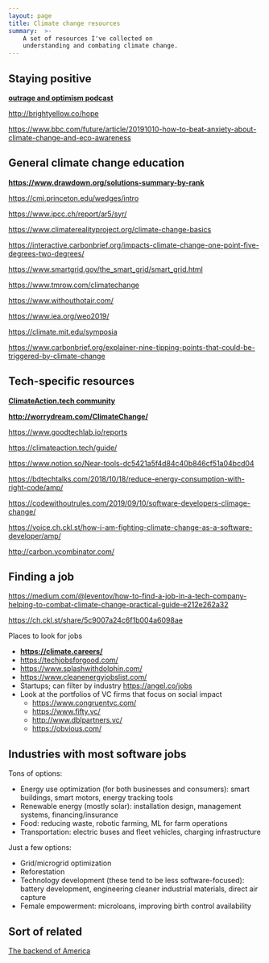 ```yaml
---
layout: page
title: Climate change resources
summary:  >-
    A set of resources I've collected on 
    understanding and combating climate change.
---
```


## Staying positive

**[outrage and optimism podcast](http://globaloptimism.com/podcast/)**

<http://brightyellow.co/hope>

<https://www.bbc.com/future/article/20191010-how-to-beat-anxiety-about-climate-change-and-eco-awareness>

## General climate change education

**<https://www.drawdown.org/solutions-summary-by-rank>**

<https://cmi.princeton.edu/wedges/intro>

<https://www.ipcc.ch/report/ar5/syr/>

<https://www.climaterealityproject.org/climate-change-basics>

<https://interactive.carbonbrief.org/impacts-climate-change-one-point-five-degrees-two-degrees/>

<https://www.smartgrid.gov/the_smart_grid/smart_grid.html>

<https://www.tmrow.com/climatechange>

<https://www.withouthotair.com/>

<https://www.iea.org/weo2019/>

<https://climate.mit.edu/symposia>

<https://www.carbonbrief.org/explainer-nine-tipping-points-that-could-be-triggered-by-climate-change>


## Tech-specific resources

**[ClimateAction.tech community](https://climateaction.tech/#join)**

**<http://worrydream.com/ClimateChange/>**

<https://www.goodtechlab.io/reports>

<https://climateaction.tech/guide/>

<https://www.notion.so/Near-tools-dc5421a5f4d84c40b846cf51a04bcd04>

<https://bdtechtalks.com/2018/10/18/reduce-energy-consumption-with-right-code/amp/>

<https://codewithoutrules.com/2019/09/10/software-developers-climage-change/>

<https://voice.ch.ckl.st/how-i-am-fighting-climate-change-as-a-software-developer/amp/>

<http://carbon.ycombinator.com/>

## Finding a job

<https://medium.com/@leventov/how-to-find-a-job-in-a-tech-company-helping-to-combat-climate-change-practical-guide-e212e262a32>

<https://ch.ckl.st/share/5c9007a24c6f1b004a6098ae>

Places to look for jobs
* **<https://climate.careers/>**
* <https://techjobsforgood.com/>
* <https://www.splashwithdolphin.com/>
* <https://www.cleanenergyjobslist.com/>
* Startups; can filter by industry <https://angel.co/jobs>
* Look at the portfolios of VC firms that focus on social impact
    * <https://www.congruentvc.com/>
    * <https://www.fifty.vc/>
    * <http://www.dblpartners.vc/>
    * <https://obvious.com/>

## Industries with most software jobs

Tons of options:
* Energy use optimization (for both businesses and consumers): smart buildings, smart motors, energy tracking tools
* Renewable energy (mostly solar): installation design, management systems, financing/insurance
* Food: reducing waste, robotic farming, ML for farm operations
* Transportation: electric buses and fleet vehicles, charging infrastructure

Just a few options:
* Grid/microgrid optimization
* Reforestation
* Technology development (these tend to be less software-focused): battery development, engineering cleaner industrial materials, direct air capture
* Female empowerment: microloans, improving birth control availability

## Sort of related

[The backend of America](https://aeon.co/essays/america-still-has-a-heartland-it-s-just-an-artificial-one)
